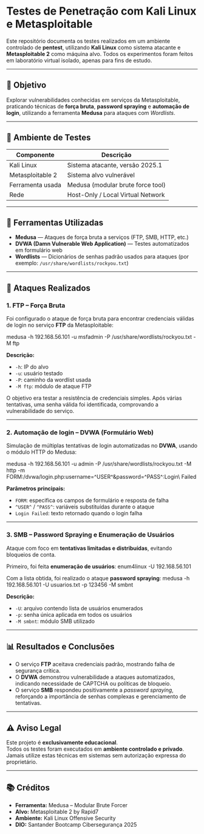 # Testes de Penetração com Kali Linux e Metasploitable

Este repositório documenta os testes realizados em um ambiente controlado de **pentest**, utilizando **Kali Linux** como sistema atacante e **Metasploitable 2** como máquina alvo. Todos os experimentos foram feitos em laboratório virtual isolado, apenas para fins de estudo.

---

## 🎯 Objetivo
Explorar vulnerabilidades conhecidas em serviços da Metasploitable, praticando técnicas de **força bruta**, **password spraying** e **automação de login**, utilizando a ferramenta **Medusa** para ataques com *Wordlists*.

---

## 🧱 Ambiente de Testes

| Componente | Descrição |
|-------------|------------|
| Kali Linux | Sistema atacante, versão 2025.1 |
| Metasploitable 2 | Sistema alvo vulnerável |
| Ferramenta usada | Medusa (modular brute force tool) |
| Rede | Host-Only / Local Virtual Network |

---

## 🔧 Ferramentas Utilizadas

- **Medusa** — Ataques de força bruta a serviços (FTP, SMB, HTTP, etc.)  
- **DVWA (Damn Vulnerable Web Application)** — Testes automatizados em formulário web  
- **Wordlists** — Dicionários de senhas padrão usados para ataques (por exemplo: `/usr/share/wordlists/rockyou.txt`)  

---

## 🧠 Ataques Realizados

### 1. **FTP – Força Bruta**
Foi configurado o ataque de força bruta para encontrar credenciais válidas de login no serviço **FTP** da Metasploitable:

medusa -h 192.168.56.101 -u msfadmin -P /usr/share/wordlists/rockyou.txt -M ftp


**Descrição:**
- `-h`: IP do alvo  
- `-u`: usuário testado  
- `-P`: caminho da wordlist usada  
- `-M ftp`: módulo de ataque FTP  

O objetivo era testar a resistência de credenciais simples. Após várias tentativas, uma senha válida foi identificada, comprovando a vulnerabilidade do serviço.

---

### 2. **Automação de login – DVWA (Formulário Web)**
Simulação de múltiplas tentativas de login automatizadas no **DVWA**, usando o módulo HTTP do Medusa:

medusa -h 192.168.56.101 -u admin -P /usr/share/wordlists/rockyou.txt -M http -m FORM:/dvwa/login.php:username=^USER^&password=^PASS^:Login\ Failed


**Parâmetros principais:**
- `FORM`: especifica os campos de formulário e resposta de falha
- `^USER^` / `^PASS^`: variáveis substituídas durante o ataque
- `Login Failed`: texto retornado quando o login falha

---

### 3. **SMB – Password Spraying e Enumeração de Usuários**
Ataque com foco em **tentativas limitadas e distribuídas**, evitando bloqueios de conta.

Primeiro, foi feita **enumeração de usuários**:
enum4linux -U 192.168.56.101


Com a lista obtida, foi realizado o ataque **password spraying**:
medusa -h 192.168.56.101 -U usuarios.txt -p 123456 -M smbnt


**Descrição:**
- `-U`: arquivo contendo lista de usuários enumerados  
- `-p`: senha única aplicada em todos os usuários  
- `-M smbnt`: módulo SMB utilizado  

---

## 📊 Resultados e Conclusões

- O serviço **FTP** aceitava credenciais padrão, mostrando falha de segurança crítica.  
- O **DVWA** demonstrou vulnerabilidade a ataques automatizados, indicando necessidade de CAPTCHA ou políticas de bloqueio.  
- O serviço **SMB** respondeu positivamente a *password spraying*, reforçando a importância de senhas complexas e gerenciamento de tentativas.

---

## ⚠️ Aviso Legal

Este projeto é **exclusivamente educacional**.  
Todos os testes foram executados em **ambiente controlado e privado**.  
Jamais utilize estas técnicas em sistemas sem autorização expressa do proprietário.

---

## 📚 Créditos

- **Ferramenta:** Medusa – Modular Brute Forcer  
- **Alvo:** Metasploitable 2 by Rapid7  
- **Ambiente:** Kali Linux Offensive Security
- **DIO:** Santander Bootcamp Cibersegurança 2025
